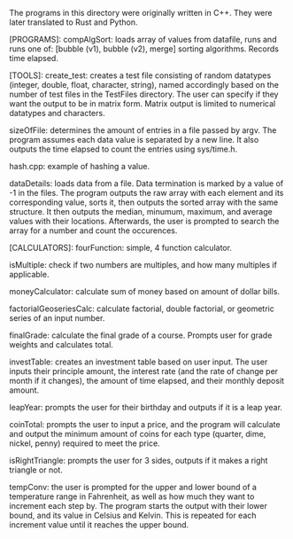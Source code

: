 The programs in this directory were originally written in C++. They were later 
translated to Rust and Python.

[PROGRAMS]:
compAlgSort: loads array of values from datafile, runs and runs one of: [bubble
             (v1), bubble (v2), merge] sorting algorithms. Records time elapsed.



[TOOLS]:
create_test: creates a test file consisting of random datatypes (integer,
             double, float, character, string), named accordingly based on the
             number of test files in the TestFiles directory. The user can
             specify if they want the output to be in matrix form. Matrix 
             output is limited to numerical datatypes and characters.

sizeOfFile: determines the amount of entries in a file passed by argv. The
            program assumes each data value is separated by a new line. It also
            outputs the time elapsed to count the entries using sys/time.h.

hash.cpp: example of hashing a value.

dataDetails: loads data from a file. Data termination is marked by a value of 
             -1 in the files. The program outputs the raw array with each 
             element and its corresponding value, sorts it, then outputs the
             sorted array with the same structure. It then outputs the median,
             minumum, maximum, and average values with their locations.
             Afterwards, the user is prompted to search the array for a number
             and count the occurences.



[CALCULATORS]:
fourFunction: simple, 4 function calculator.

isMultiple: check if two numbers are multiples, and how many multiples if
            applicable.

moneyCalculator: calculate sum of money based on amount of dollar bills.

factorialGeoseriesCalc: calculate factorial, double factorial, or geometric 
                        series of an input number.

finalGrade: calculate the final grade of a course. Prompts user for grade
            weights and calculates total.
        
investTable: creates an investment table based on user input. The user inputs
             their principle amount, the interest rate (and the rate of change
             per month if it changes), the amount of time elapsed, and their
             monthly deposit amount.

leapYear: prompts the user for their birthday and outputs if it is a leap year.

coinTotal: prompts the user to input a price, and the program will calculate
           and output the minimum amount of coins for each type (quarter, dime,
           nickel, penny) required to meet the price.

isRightTriangle: prompts the user for 3 sides, outputs if it makes a right 
                 triangle or not.

tempConv: the user is prompted for the upper and lower bound of a temperature
          range in Fahrenheit, as well as how much they want to increment each
          step by. The program starts the output with their lower bound, and 
          its value in Celsius and Kelvin. This is repeated for each increment
          value until it reaches the upper bound.



[GAMES]:
hangman

